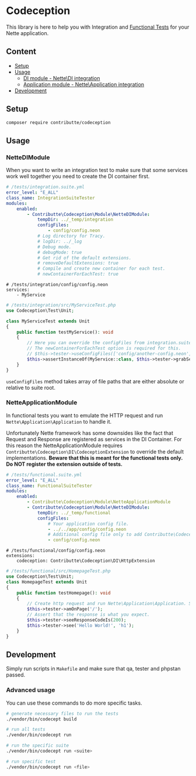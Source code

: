 # Codeception

This library is here to help you with Integration and [Functional Tests](http://codeception.com/docs/04-FunctionalTests) for your Nette application.

## Content

- [Setup](#setup)
- [Usage](#usage)
	- [DI module - Nette\DI integration](#nettedimodule)
	- [Application module - Nette\Application integration](#netteapplicationmodule)
- [Development](#development)

## Setup

```bash
composer require contributte/codeception
```

## Usage

### NetteDIModule

When you want to write an integration test to make sure that some services work well together you need to create the DI container first.

```yaml
# /tests/integration.suite.yml
error_level: "E_ALL"
class_name: IntegrationSuiteTester
modules:
    enabled:
        - Contributte\Codeception\Module\NetteDIModule:
            tempDir: ../_temp/integration
            configFiles:
                - config/config.neon
            # Log directory for Tracy.
            # logDir: ../_log
            # Debug mode.
            # debugMode: true
            # Get rid of the default extensions.
            # removeDefaultExtensions: true
            # Compile and create new container for each test.
            # newContainerForEachTest: true
```

```neon
# /tests/integration/config/config.neon
services:
	- MyService
```

```php
# /tests/integration/src/MyServiceTest.php
use Codeception\Test\Unit;

class MyServiceTest extends Unit
{
	public function testMyService(): void
	{
		// Here you can override the configFiles from integration.suite.yml if needed.
		// The newContainerForEachTest option is required for this.
		// $this->tester->useConfigFiles(['config/another-config.neon']);
		$this->assertInstanceOf(MyService::class, $this->tester->grabService(MyService::class));
	}
}
```
`useConfigFiles` method takes array of file paths that are either absolute or relative to suite root.

### NetteApplicationModule

In functional tests you want to emulate the HTTP request and run `Nette\Application\Application` to handle it.

Unfortunately Nette framework has some downsides like the fact that Request and Response are registered as services in the DI Container. For this reason the NetteApplicationModule requires `Contributte\Codeception\DI\CodeceptionExtension` to override the default implementations. **Beware that this is meant for the functional tests only. Do NOT register the extension outside of tests.**

```yaml
# /tests/functional.suite.yml
error_level: "E_ALL"
class_name: FunctionalSuiteTester
modules:
    enabled:
        - Contributte\Codeception\Module\NetteApplicationModule
        - Contributte\Codeception\Module\NetteDIModule:
            tempDir: ../_temp/functional
            configFiles:
                # Your application config file.
                - ../../app/config/config.neon
                # Additional config file only to add Contributte\Codeception\DI\HttpExtension.
                - config/config.neon
```

```neon
# /tests/functional/config/config.neon
extensions:
	codeception: Contributte\Codeception\DI\HttpExtension
```

```php
# /tests/functional/src/HomepageTest.php
use Codeception\Test\Unit;
class HomepageTest extends Unit
{
	public function testHomepage(): void
	{
		// Create http request and run Nette\Application\Application. See Contributte\Codeception\Connector\NetteConnector for details.
		$this->tester->amOnPage('/');
		// Assert that the response is what you expect.
		$this->tester->seeResponseCodeIs(200);
		$this->tester->see('Hello World!', 'h1');
	}
}
```

## Development

Simply run scripts in `Makefile` and make sure that qa, tester and phpstan passed.

### Advanced usage

You can use these commands to do more specific tasks.

```bash
# generate necessary files to run the tests
./vendor/bin/codecept build

# run all tests
./vendor/bin/codecept run

# run the specific suite
./vendor/bin/codecept run <suite>

# run specific test
./vendor/bin/codecept run <file>
```
